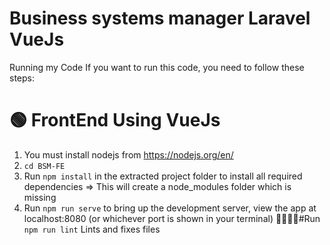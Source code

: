# Business systems manager Laravel VueJs

Running my Code If you want to run this code, you need to follow these steps:

# 🟢 FrontEnd Using VueJs
1. You must install nodejs from https://nodejs.org/en/
2. ``` cd BSM-FE ```
3. Run ``` npm install ``` in the extracted project folder to install all required dependencies => This will create a node_modules folder which is missing
4. Run ``` npm run serve ``` to bring up the development server, view the app at localhost:8080 (or whichever port is shown in your terminal)
🤞🏼🤞🏼#Run ``` npm run lint ``` Lints and fixes files
